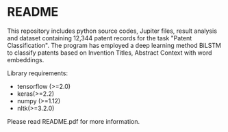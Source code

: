 # README

This repository includes python source codes, Jupiter files, result analysis and dataset containing 12,344 patent records for the task "Patent Classification". The program has employed a deep learning method BiLSTM to classify patents based on Invention Titles, Abstract Context with word embeddings.

Library requirements:
- tensorflow (>=2.0)
- keras(>=2.2)
- numpy (>=1.12)
- nltk(>=3.2.0)

Please read README.pdf for more information.
